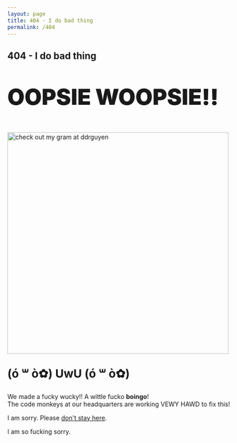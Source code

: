 ```yaml
---
layout: page
title: 404 - I do bad thing
permalink: /404
---
```


<div class="page404">
    <h2>404 - I do bad thing</h2>
    <p style="font-weight:900;font-size:50px">OOPSIE WOOPSIE!!</p>
    <a href="{{ site.baseurl }}/">
        <img  src="{{ site.baseurl }}/images/404.png" alt="check out my gram at ddrguyen"   style="width: 500px;"/>
    </a>

<p class="page404" style="font-weight:700;font-size: 26px;">(ó ꒳ ò✿)   UwU   (ó ꒳ ò✿)</p> 
<p class="page404">

We made a fucky wucky!! A wittle fucko <b>boingo</b>!  <br>
The code monkeys at our headquarters are working VEWY HAWD to fix this!  
</p>

<p class="page404">
I am sorry. Please <a href="{{ site.baseurl }}/">don't stay here</a>.   
</p>

<p class="page404">
I am so fucking sorry.
</p>
</div>
